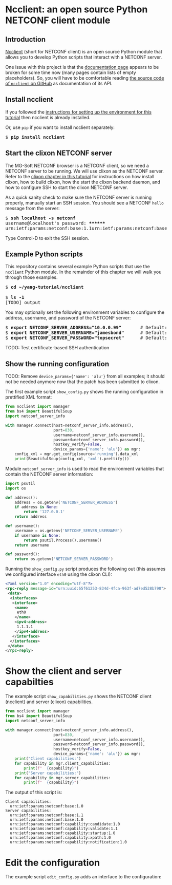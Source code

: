 # Ncclient: an open source Python NETCONF client module

## Introduction

[Ncclient](https://github.com/ncclient/ncclient) (short for NETCONF client) is an open source
Python module that allows you to develop Python scripts that interact with a NETCONF server.

One issue with this project is that the
[documentation page](https://ncclient.readthedocs.io/en/latest/)
appears to be broken for some time now (many pages contain lists of empty placeholders).
So, you will have to be comfortable reading 
[the source code of `ncclient` on GitHub](https://github.com/ncclient/ncclient/tree/master/ncclient)
as documentation of its API.

## Install ncclient

If you followed the 
[instructions for setting up the environment for this tutorial](tutorial-install.md)
then ncclient is already installed.

Or, use `pip` if you want to install ncclient separately:

<pre>
$ <b>pip install ncclient</b>
</pre>

## Start the clixon NETCONF server

The MG-Soft NETCONF browser is a NETCONF client, so we need a NETCONF server to be running.
We will use clixon as the NETCONF server.
Refer to the [clixon chapter in this tutorial](clixon.md) for instructions on how install clixon,
how to build clixon, how the start the clixon backend daemon, and how to configure SSH to start
the clixon NETCONF server.

As a quick sanity check to make sure the NETCONF server is running properly,
manually start an SSH session. You should see a NETCONF `hello` message from the server:

<pre>
$ <b>ssh localhost -s netconf</b>
username@localhost's password: <b>******</b>
<hello xmlns="urn:ietf:params:xml:ns:netconf:base:1.0" message-id="42"><capabilities><capability>urn:ietf:params:netconf:base:1.1</capability><capability>urn:ietf:params:netconf:base:1.0</capability><capability>urn:ietf:params:netconf:capability:candidate:1.0</capability><capability>urn:ietf:params:netconf:capability:validate:1.1</capability><capability>urn:ietf:params:netconf:capability:startup:1.0</capability><capability>urn:ietf:params:netconf:capability:xpath:1.0</capability><capability>urn:ietf:params:netconf:capability:notification:1.0</capability></capabilities><session-id>4</session-id></hello>]]>]]>
</pre>

Type Control-D to exit the SSH session.

## Example Python scripts

This repository contains several example Python scripts that use the `ncclient` Python module.
In the remainder of this chapter we will walk you through those examples.

<pre>
$ <b>cd ~/yang-tutorial/ncclient</b>

$ <b>ls -1</b>
[TODO] output
</pre>

You may optionally set the following environment variables to configure the address, username,
and password of the NETCONF server:

<pre>
$ <b>export NETCONF_SERVER_ADDRESS="10.0.0.99"</b>       # Default: loopback address 127.0.0.1
$ <b>export NETCONF_SERVER_USERNAME="jamesbond"</b>      # Default: your current username
$ <b>export NETCONF_SERVER_PASSWORD="topsecret"</b>      # Default: none (certificate based authentication)
</pre>


TODO: Test certificate-based SSH authentication

## Show the running configuration

TODO: Remove `device_params={'name': 'alu'}` from all examples; it should not be needed anymore
now that the patch has been submitted to clixon.

The first example script `show_config.py` shows the running configuration in prettified XML
format:

```python
from ncclient import manager
from bs4 import BeautifulSoup
import netconf_server_info

with manager.connect(host=netconf_server_info.address(),
                     port=830,
                     username=netconf_server_info.username(),
                     password=netconf_server_info.password(),
                     hostkey_verify=False,
                     device_params={'name': 'alu'}) as mgr:
    config_xml = mgr.get_config(source='running').data_xml
    print(BeautifulSoup(config_xml, 'xml').prettify())
```

Module `netconf_server_info` is used to read the environment variables that contain the NETCONF
server information:

```python
import psutil
import os

def address():
    address = os.getenv('NETCONF_SERVER_ADDRESS')
    if address is None:
        return '127.0.0.1'
    return address

def username():
    username = os.getenv('NETCONF_SERVER_USERNAME')
    if username is None:
        return psutil.Process().username()
    return username

def password():
    return os.getenv('NETCONF_SERVER_PASSWORD')
```

Running the `show_config.py` script produces the following out (this assumes we configured 
interface `eth0` using the clixon CLI):

```xml
<?xml version="1.0" encoding="utf-8"?>
<rpc-reply message-id="urn:uuid:65f61253-834d-4fca-963f-ad7ed528b790">
 <data>
  <interfaces>
   <interface>
    <name>
     eth0
    </name>
    <ipv4-address>
     1.1.1.1
    </ipv4-address>
   </interface>
  </interfaces>
 </data>
</rpc-reply>
```

# Show the client and server capabilties

The example script `show_capabilities.py` shows the NETCONF client (ncclient) and
server (clixon) capabilities.

```python
from ncclient import manager
from bs4 import BeautifulSoup
import netconf_server_info

with manager.connect(host=netconf_server_info.address(),
                     port=830,
                     username=netconf_server_info.username(),
                     password=netconf_server_info.password(),
                     hostkey_verify=False,
                     device_params={'name': 'alu'}) as mgr:
    print("Client capabilities:")
    for capability in mgr.client_capabilities:
        print(f"  {capability}")
    print("Server capabilities:")
    for capability in mgr.server_capabilities:
        print(f"  {capability}")
```

The output of this script is:

```
Client capabilities:
  urn:ietf:params:netconf:base:1.0
Server capabilities:
  urn:ietf:params:netconf:base:1.1
  urn:ietf:params:netconf:base:1.0
  urn:ietf:params:netconf:capability:candidate:1.0
  urn:ietf:params:netconf:capability:validate:1.1
  urn:ietf:params:netconf:capability:startup:1.0
  urn:ietf:params:netconf:capability:xpath:1.0
  urn:ietf:params:netconf:capability:notification:1.0
```


# Edit the configuration

The example script `edit_config.py` adds an interface to the configuration:

